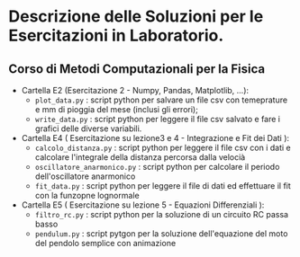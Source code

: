 # Descrizione delle Soluzioni per le Esercitazioni in Laboratorio.
## Corso di Metodi Computazionali per la Fisica


* Cartella E2 (Esercitazione 2 - Numpy, Pandas, Matplotlib, ...):
  * `plot_data.py`  : script python per salvare un file csv con temeprature e mm di pioggia del mese (inclusi gli errori);
  * `write_data.py` : script python per leggere il file csv salvato e fare i grafici delle diverse variabili.
* Cartella E4 ( Esercitazione  su lezione3 e 4 - Integrazione e Fit dei Dati ):
  * `calcolo_distanza.py`       : script python per leggere il file csv con i dati  e calcolare l'integrale della distanza percorsa dalla velocià
  * `oscillatore_anarmonico.py` : script python per calcolare il periodo dell'oscillatore anarmonico
  * `fit_data.py`               : script python per leggere il file di dati ed effettuare il fit con la funzopne lognormale
* Cartella E5 ( Esercitazione su lezione 5 - Equazioni Differenziali ):
  * `filtro_rc.py` : script python per la soluzione di un circuito RC passa basso
  * `pendulum.py`  : script pytgon per la soluzione dell'equazione del moto del pendolo semplice con animazione
  